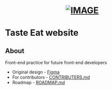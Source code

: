 <h1 align="center">
    <a href="https://ibb.co/ZdcknDh"><img src="https://i.ibb.co/ZdcknDh/IMAGE.png" alt="IMAGE" border="0" alt="taste eat logo" /></a>
</h1>

# Taste Eat website

## About

Front-end practice for future front-end developers

* Original design - [Figma](https://www.figma.com/file/Ew97d7p7plhSN2knP4nyPQ/TasteEat-%2B?node-id=2%3A2)
* For contributors - [CONTRIBUTERS.md](CONTRIBUTERS.md)
* Roadmap - [ROADMAP.md](ROADMAP.md)
